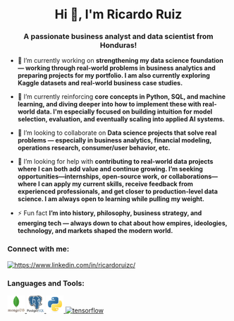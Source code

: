 <h1 align="center">Hi 👋, I'm Ricardo Ruiz</h1>
<h3 align="center">A passionate business analyst and data scientist from Honduras!</h3>

- 🔭 I’m currently working on **strengthening my data science foundation — working through real-world problems in business analytics and preparing projects for my portfolio. I am also currently exploring Kaggle datasets and real-world business case studies.**

- 🌱 I’m currently reinforcing **core concepts in Python, SQL, and machine learning, and diving deeper into how to implement these with real-world data. I'm especially focused on building intuition for model selection, evaluation, and eventually scaling into applied AI systems.**

- 👯 I’m looking to collaborate on **Data science projects that solve real problems — especially in business analytics, financial modeling, operations research, consumer/user behavior, etc.**

- 🤝 I’m looking for help with **contributing to real-world data projects where I can both add value and continue growing. I’m seeking opportunities—internships, open-source work, or collaborations—where I can apply my current skills, receive feedback from experienced professionals, and get closer to production-level data science. I am always open to learning while pulling my weight.**

- ⚡ Fun fact **I’m into history, philosophy, business strategy, and emerging tech — always down to chat about how empires, ideologies, technology, and markets shaped the modern world.**

<h3 align="left">Connect with me:</h3>
<p align="left">
<a href="https://linkedin.com/in/https://www.linkedin.com/in/ricardoruizc/" target="blank"><img align="center" src="https://raw.githubusercontent.com/rahuldkjain/github-profile-readme-generator/master/src/images/icons/Social/linked-in-alt.svg" alt="https://www.linkedin.com/in/ricardoruizc/" height="30" width="40" /></a>
</p>

<h3 align="left">Languages and Tools:</h3>
<p align="left"> <a href="https://www.mongodb.com/" target="_blank" rel="noreferrer"> <img src="https://raw.githubusercontent.com/devicons/devicon/master/icons/mongodb/mongodb-original-wordmark.svg" alt="mongodb" width="40" height="40"/> </a> <a href="https://www.postgresql.org" target="_blank" rel="noreferrer"> <img src="https://raw.githubusercontent.com/devicons/devicon/master/icons/postgresql/postgresql-original-wordmark.svg" alt="postgresql" width="40" height="40"/> </a> <a href="https://www.python.org" target="_blank" rel="noreferrer"> <img src="https://raw.githubusercontent.com/devicons/devicon/master/icons/python/python-original.svg" alt="python" width="40" height="40"/> </a> <a href="https://www.tensorflow.org" target="_blank" rel="noreferrer"> <img src="https://www.vectorlogo.zone/logos/tensorflow/tensorflow-icon.svg" alt="tensorflow" width="40" height="40"/> </a> </p>
